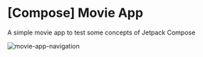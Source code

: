 # [Compose] Movie App

A simple movie app to test some concepts of Jetpack Compose

![movie-app-navigation](https://user-images.githubusercontent.com/97190075/153646122-95ae8b48-11a7-437f-9c12-f3fa6a3806f6.gif)
